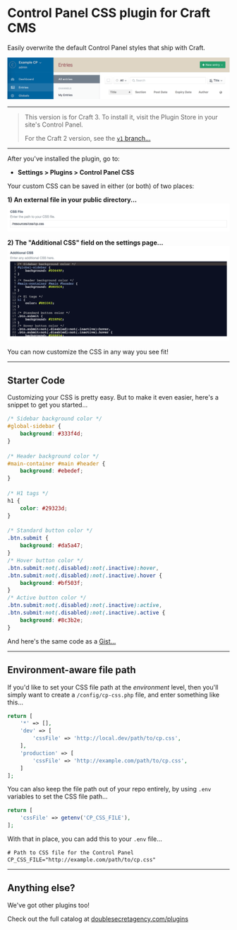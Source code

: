 Control Panel CSS plugin for Craft CMS
======================================

Easily overwrite the default Control Panel styles that ship with Craft.

![](src/resources/img/example-cp.png)

***

>This version is for Craft 3. To install it, visit the Plugin Store in your site's Control Panel.
>
>For the Craft 2 version, see the [`v1` branch...](https://github.com/doublesecretagency/craft-cpcss/tree/v1)

***

After you've installed the plugin, go to:

- **Settings > Plugins > Control Panel CSS**

Your custom CSS can be saved in either (or both) of two places:

**1) An external file in your public directory...**
![](src/resources/img/example-cssFile.png)

**2) The "Additional CSS" field on the settings page...**
![](src/resources/img/example-additionalCss.png)

You can now customize the CSS in any way you see fit!

***

## Starter Code

Customizing your CSS is pretty easy. But to make it even easier, here's a snippet to get you started...

```css
/* Sidebar background color */
#global-sidebar {
    background: #333f4d;
}

/* Header background color */
#main-container #main #header {
    background: #ebedef;
}

/* H1 tags */
h1 {
    color: #29323d;
}

/* Standard button color */
.btn.submit {
    background: #da5a47;
}
/* Hover button color */
.btn.submit:not(.disabled):not(.inactive):hover,
.btn.submit:not(.disabled):not(.inactive).hover {
    background: #bf503f;
}
/* Active button color */
.btn.submit:not(.disabled):not(.inactive):active,
.btn.submit:not(.disabled):not(.inactive).active {
    background: #8c3b2e;
}
```

And here's the same code as a [Gist...](https://gist.github.com/lindseydiloreto/37332424e0edaef54cabc50c324b0fab)

***

## Environment-aware file path

If you'd like to set your CSS file path at the _environment_ level, then you'll simply want to create a `/config/cp-css.php` file, and enter something like this...

```php
return [
    '*' => [],
    'dev' => [
        'cssFile' => 'http://local.dev/path/to/cp.css',
    ],
    'production' => [
        'cssFile' => 'http://example.com/path/to/cp.css',
    ]
];
```

You can also keep the file path out of your repo entirely, by using `.env` variables to set the CSS file path...

```php
return [
    'cssFile' => getenv('CP_CSS_FILE'),
];
```

With that in place, you can add this to your `.env` file...

```dotenv
# Path to CSS file for the Control Panel
CP_CSS_FILE="http://example.com/path/to/cp.css"
```

***

## Anything else?

We've got other plugins too!

Check out the full catalog at [doublesecretagency.com/plugins](https://www.doublesecretagency.com/plugins)
